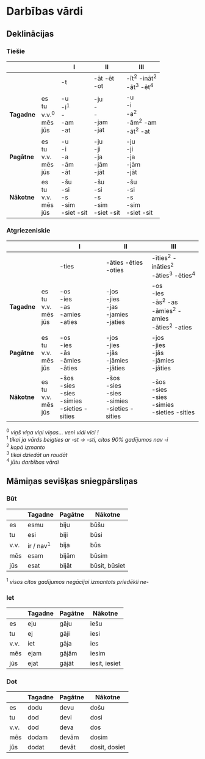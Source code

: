 Darbības vārdi
==============

Deklinācijas
------------

### Tiešie

|             |                                            | I                                       | II                                     | III                                                                      |
| ---         | ---                                        | ---                                     | ---                                    | ---                                                                      |
|             |                                            | -t                                      | -āt -ēt<br>-ot                         | -īt<sup>2</sup> -ināt<sup>2</sup><br>-āt<sup>3</sup> -ēt<sup>4</sup>     |
| **Tagadne** | es<br>tu<br>v.v.<sup>0</sup><br>mēs<br>jūs | -u<br>-i<sup>1</sup><br>-<br>-am<br>-at | -ju<br>-<br>-<br>-jam<br>-jat          | -u<br>-i<br>-a<sup>2</sup><br>-ām<sup>2</sup> -am<br>-āt<sup>2</sup> -at |
| **Pagātne** | es<br>tu<br>v.v.<br>mēs<br>jūs             | -u<br>-i<br>-a<br>-ām<br>-āt            | -ju<br>-ji<br>-ja<br>-jām<br>-jāt      | -ju<br>-ji<br>-ja<br>-jām<br>-jāt                                        |
| **Nākotne** | es<br>tu<br>v.v.<br>mēs<br>jūs             | -šu<br>-si<br>-s<br>-sim<br>-siet -sit  | -šu<br>-si<br>-s<br>-sim<br>-siet -sit | -šu<br>-si<br>-s<br>-sim<br>-siet -sit                                   |

### Atgriezeniskie

|             |                                | I                                                     | II                                                    | III                                                                                          |
| ---         | ---                            | ---                                                   | ---                                                   | ---                                                                                          |
|             |                                | -ties                                                 | -āties -ēties<br>-oties                               | -īties<sup>2</sup> -ināties<sup>2</sup><br>-āties<sup>3</sup> -ēties<sup>4</sup>             |
| **Tagadne** | es<br>tu<br>v.v.<br>mēs<br>jūs | -os<br>-ies<br>-as<br>-amies<br>-aties                | -jos<br>-jies<br>-jas<br>-jamies<br>-jaties           | -os<br>-ies<br>-ās<sup>2</sup> -as<br>-āmies<sup>2</sup> -amies<br>-āties<sup>2</sup> -aties |
| **Pagātne** | es<br>tu<br>v.v.<br>mēs<br>jūs | -os<br>-ies<br>-ās<br>-āmies<br>-āties                | -jos<br>-jies<br>-jās<br>-jāmies<br>-jāties           | -jos<br>-jies<br>-jās<br>-jāmies<br>-jāties                                                  |
| **Nākotne** | es<br>tu<br>v.v.<br>mēs<br>jūs | -šos<br>-sies<br>-sies<br>-simies<br>-sieties -sities | -šos<br>-sies<br>-sies<br>-simies<br>-sieties -sities | -šos<br>-sies<br>-sies<br>-simies<br>-sieties -sities                                        |

<sup>0</sup> *viņš viņa viņi viņas... veni vidi vici !*  
<sup>1</sup> *tikai ja vārds beigties ar -st → -sti,
citos 90% gadījumos nav -i*  
<sup>2</sup> *kopā izmanto*  
<sup>3</sup> *tikai dziedāt un raudāt*  
<sup>4</sup> *jūtu darbības vārdi*

Māmiņas sevišķas sniegpārsliņas
-------------------------------

### Būt

|      | Tagadne              | Pagātne | Nākotne       |
| ---  | ---                  | ---     | ---           |
| es   | esmu                 | biju    | būšu          |
| tu   | esi                  | biji    | būsi          |
| v.v. | ir / nav<sup>1</sup> | bija    | būs           |
| mēs  | esam                 | bijām   | būsim         |
| jūs  | esat                 | bijāt   | būsit, būsiet |

<sup>1</sup> *visos citos gadījumos negācijai izmantots priedēkli ne-*

### Iet

|      | Tagadne | Pagātne | Nākotne       |
| ---  | ---     | ---     | ---           |
| es   | eju     | gāju    | iešu          |
| tu   | ej      | gāji    | iesi          |
| v.v. | iet     | gāja    | ies           |
| mēs  | ejam    | gājām   | iesim         |
| jūs  | ejat    | gājāt   | iesit, iesiet |

### Dot

|      | Tagadne | Pagātne | Nākotne       |
| ---  | ---     | ---     | ---           |
| es   | dodu    | devu    | došu          |
| tu   | dod     | devi    | dosi          |
| v.v. | dod     | deva    | dos           |
| mēs  | dodam   | devām   | dosim         |
| jūs  | dodat   | devāt   | dosit, dosiet |
